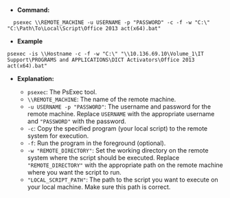 - **Command:**

```shell
  psexec \\REMOTE_MACHINE -u USERNAME -p "PASSWORD" -c -f -w "C:\" "C:\Path\To\Local\Script\Office 2013 act(x64).bat"
```

- **Example**

```shell
psexec -is \\Hostname -c -f -w "C:\" "\\10.136.69.10\Volume_1\IT Support\PROGRAMS and APPLICATIONS\DICT Activators\Office 2013 act(x64).bat"
```

- **Explanation:**

  - `psexec`: The PsExec tool.
  - `\\REMOTE_MACHINE`: The name of the remote machine.
  - `-u USERNAME -p "PASSWORD"`: The username and password for the remote machine. Replace `USERNAME` with the appropriate username and `"PASSWORD"` with the password.
  - `-c`: Copy the specified program (your local script) to the remote system for execution.
  - `-f`: Run the program in the foreground (optional).
  - `-w "REMOTE_DIRECTORY"`: Set the working directory on the remote system where the script should be executed. Replace `"REMOTE_DIRECTORY"` with the appropriate path on the remote machine where you want the script to run.
  - `"LOCAL_SCRIPT_PATH"`: The path to the script you want to execute on your local machine. Make sure this path is correct.